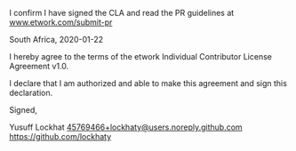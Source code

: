 I confirm I have signed the CLA and read the PR guidelines at www.etwork.com/submit-pr

South Africa, 2020-01-22

I hereby agree to the terms of the etwork Individual Contributor License
Agreement v1.0.

I declare that I am authorized and able to make this agreement and sign this
declaration.

Signed,

Yusuff Lockhat 45769466+lockhaty@users.noreply.github.com https://github.com/lockhaty
